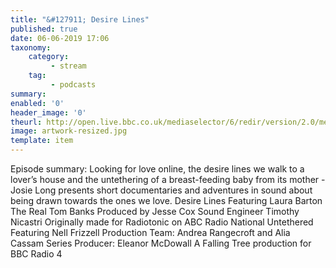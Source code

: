 ```yaml
---
title: "&#127911; Desire Lines"
published: true
date: 06-06-2019 17:06
taxonomy:
    category:
         - stream
    tag:
         - podcasts
summary:
enabled: '0'
header_image: '0'
theurl: http://open.live.bbc.co.uk/mediaselector/6/redir/version/2.0/mediaset/audio-nondrm-download/proto/http/vpid/p07bhlxl.mp3
image: artwork-resized.jpg
template: item
---
```

 
Episode summary: Looking for love online, the desire lines we walk to a lover’s house and the untethering of a breast-feeding baby from its mother - Josie Long presents short documentaries and adventures in sound about being drawn towards the ones we love. Desire Lines Featuring Laura Barton The Real Tom Banks Produced by Jesse Cox Sound Engineer Timothy Nicastri Originally made for Radiotonic on ABC Radio National Untethered Featuring Nell Frizzell Production Team: Andrea Rangecroft and Alia Cassam Series Producer: Eleanor McDowall A Falling Tree production for BBC Radio 4
